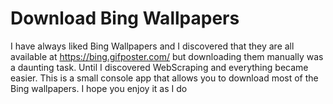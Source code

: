 # Download Bing Wallpapers

I have always liked Bing Wallpapers and I discovered that they are all available at https://bing.gifposter.com/ but downloading them manually was a daunting task.
Until I discovered WebScraping and everything became easier. This is a small console app that allows you to download most of the Bing wallpapers.
I hope you enjoy it as I do